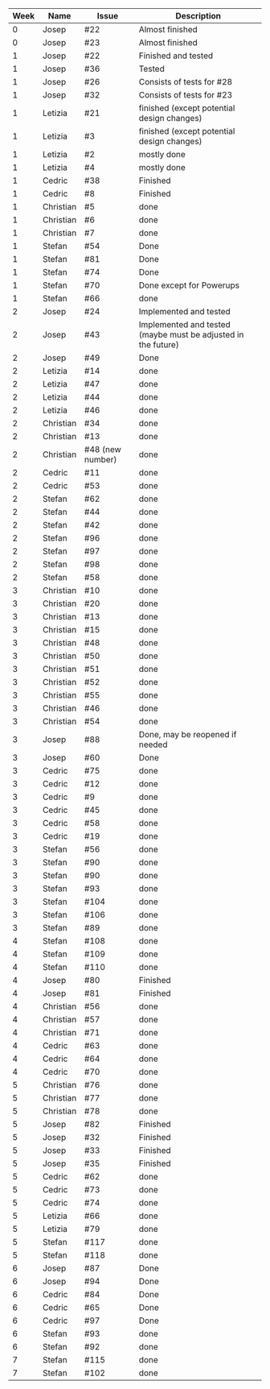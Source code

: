 
| Week | Name      | Issue            | Description                                                   |   
|------|-----------|------------------|---------------------------------------------------------------|
| 0    | Josep     | #22              | Almost finished                                               |
| 0    | Josep     | #23              | Almost finished                                               |
| 1    | Josep     | #22              | Finished and tested                                           |
| 1    | Josep     | #36              | Tested                                                        |
| 1    | Josep     | #26              | Consists of tests for #28                                     |
| 1    | Josep     | #32              | Consists of tests for #23                                     |
| 1    | Letizia   | #21              | finished (except potential design changes)                    |
| 1    | Letizia   | #3               | finished (except potential design changes)                    |
| 1    | Letizia   | #2               | mostly done                                                   |
| 1    | Letizia   | #4               | mostly done                                                   |
| 1    | Cedric    | #38              | Finished                                                      |
| 1    | Cedric    | #8               | Finished                                                      |
| 1    | Christian | #5               | done                                                          |
| 1    | Christian | #6               | done                                                          |
| 1    | Christian | #7               | done                                                          |
| 1    | Stefan    | #54              | Done                                                          |
| 1    | Stefan    | #81              | Done                                                          |
| 1    | Stefan    | #74              | Done                                                          |
| 1    | Stefan    | #70              | Done  except for Powerups                                     |
| 1    | Stefan    | #66              | done                                                          |
| 2    | Josep     | #24              | Implemented and tested                                        |
| 2    | Josep     | #43              | Implemented and tested (maybe must be adjusted in the future) |
| 2    | Josep     | #49              | Done                                                          |
| 2    | Letizia   | #14              | done                                                          |
| 2    | Letizia   | #47              | done                                                          |
| 2    | Letizia   | #44              | done                                                          |
| 2    | Letizia   | #46              | done                                                          |
| 2    | Christian | #34              | done                                                          |
| 2    | Christian | #13              | done                                                          |
| 2    | Christian | #48 (new number) | done                                                          |
| 2    | Cedric    | #11              | done                                                          |
| 2    | Cedric    | #53              | done                                                          |
| 2    | Stefan    | #62              | done                                                          |
| 2    | Stefan    | #44              | done                                                          |
| 2    | Stefan    | #42              | done                                                          |
| 2    | Stefan    | #96              | done                                                          |
| 2    | Stefan    | #97              | done                                                          |
| 2    | Stefan    | #98              | done                                                          |
| 2    | Stefan    | #58              | done                                                          |
| 3    | Christian | #10              | done                                                          |
| 3    | Christian | #20              | done                                                          |
| 3    | Christian | #13              | done                                                          |
| 3    | Christian | #15              | done                                                          |
| 3    | Christian | #48              | done                                                          |
| 3    | Christian | #50              | done                                                          |
| 3    | Christian | #51              | done                                                          |
| 3    | Christian | #52              | done                                                          |
| 3    | Christian | #55              | done                                                          |
| 3    | Christian | #46              | done                                                          |
| 3    | Christian | #54              | done                                                          |
| 3    | Josep     | #88              | Done, may be reopened if needed                               |
| 3    | Josep     | #60              | Done                                                          |
| 3    | Cedric    | #75              | done                                                          |
| 3    | Cedric    | #12              | done                                                          |
| 3    | Cedric    | #9               | done                                                          |
| 3    | Cedric    | #45              | done                                                          |
| 3    | Cedric    | #58              | done                                                          |
| 3    | Cedric    | #19              | done                                                          |
| 3    | Stefan    | #56              | done                                                          |
| 3    | Stefan    | #90              | done                                                          |
| 3    | Stefan    | #90              | done                                                          |
| 3    | Stefan    | #93              | done                                                          |
| 3    | Stefan    | #104             | done                                                          |
| 3    | Stefan    | #106             | done                                                          |
| 3    | Stefan    | #89              | done                                                          |
| 4    | Stefan    | #108             | done                                                          |
| 4    | Stefan    | #109             | done                                                          |
| 4    | Stefan    | #110             | done                                                          |
| 4    | Josep     | #80              | Finished                                                      |
| 4    | Josep     | #81              | Finished                                                      |
| 4    | Christian | #56              | done                                                          |
| 4    | Christian | #57              | done                                                          |
| 4    | Christian | #71              | done                                                          |
| 4    | Cedric    | #63              | done                                                          |
| 4    | Cedric    | #64              | done                                                          |
| 4    | Cedric    | #70              | done                                                          |
| 5    | Christian | #76              | done                                                          |
| 5    | Christian | #77              | done                                                          |
| 5    | Christian | #78              | done                                                          |
| 5    | Josep     | #82              | Finished                                                      |
| 5    | Josep     | #32              | Finished                                                      |
| 5    | Josep     | #33              | Finished                                                      |
| 5    | Josep     | #35              | Finished                                                      |
| 5    | Cedric    | #62              | done                                                          |
| 5    | Cedric    | #73              | done                                                          |
| 5    | Cedric    | #74              | done                                                          |
| 5    | Letizia   | #66              | done                                                          |
| 5    | Letizia   | #79              | done                                                          |
| 5    | Stefan    | #117             | done                                                          |
| 5    | Stefan    | #118             | done                                                          |
| 6    | Josep     | #87              | Done                                                          |
| 6    | Josep     | #94              | Done                                                          |
| 6    | Cedric    | #84              | Done                                                          |
| 6    | Cedric    | #65              | Done                                                          |
| 6    | Cedric    | #97              | Done                                                          |
| 6    | Stefan    | #93              | done                                                          |
| 6    | Stefan    | #92              | done                                                          |
| 7    | Stefan    | #115             | done                                                          |
| 7    | Stefan    | #102             | done                                                          |

